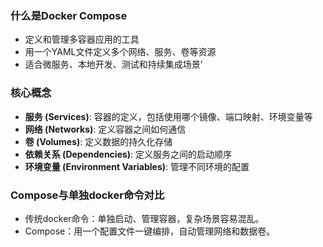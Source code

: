 ### 什么是Docker Compose
- 定义和管理多容器应用的工具
- 用一个YAML文件定义多个网络、服务、卷等资源
- 适合微服务、本地开发、测试和持续集成场景’
### 核心概念
- **服务 (Services)**: 容器的定义，包括使用哪个镜像、端口映射、环境变量等
- **网络 (Networks)**: 定义容器之间如何通信
- **卷 (Volumes)**: 定义数据的持久化存储
- **依赖关系 (Dependencies)**: 定义服务之间的启动顺序
- **环境变量 (Environment Variables)**: 管理不同环境的配置
### Compose与单独docker命令对比
- 传统docker命令：单独启动、管理容器，复杂场景容易混乱。
- Compose：用一个配置文件一键编排，自动管理网络和数据卷。

